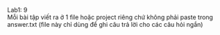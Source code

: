 Lab1: 9 <br/>
Mỗi bài tập viết ra ở 1 file hoặc project riêng chứ không phải paste trong answer.txt (file này chỉ dùng để ghi câu trả lời cho các câu hỏi ngắn)

